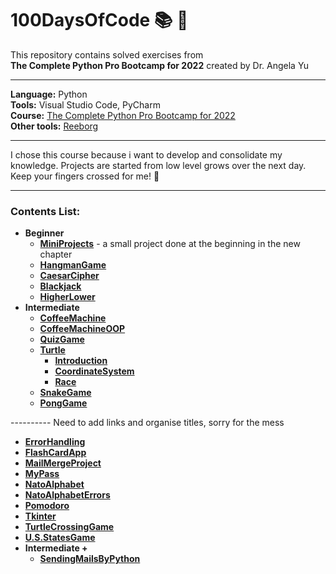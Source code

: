 # 100DaysOfCode :books: :raising_hand:
This repository contains solved exercises from  
__The Complete Python Pro Bootcamp for 2022__ created by Dr. Angela Yu
***  
__Language:__ Python  
__Tools:__ Visual Studio Code, PyCharm     
__Course:__ [The Complete Python Pro Bootcamp for 2022](https://www.udemy.com/course/100-days-of-code/)   
__Other tools:__ [Reeborg](https://reeborg.ca/index_en.html)
***
I chose this course because i want to develop and consolidate my knowledge. Projects are started from low level grows over the next day. Keep your fingers crossed for me! :crossed_fingers:	
***
### Contents List:
* __Beginner__
  * [__MiniProjects__]() - a small project done at the beginning in the new chapter
  * [__HangmanGame__]()
  * [__CaesarCipher__]()
  * [__Blackjack__]()
  * [__HigherLower__]()
* __Intermediate__
  * [__CoffeeMachine__]()
  * [__CoffeeMachineOOP__]()
  * [__QuizGame__]()
  * [__Turtle__]()
    * [__Introduction__]()
    * [__CoordinateSystem__]()
    * [__Race__]()
  * [__SnakeGame__]()
  * [__PongGame__]()

---------- Need to add links and organise titles, sorry for the mess
  * [__ErrorHandling__]()
  * [__FlashCardApp__]()
  * [__MailMergeProject__]()
  * [__MyPass__]()
  * [__NatoAlphabet__]()
  * [__NatoAlphabetErrors__]()
  * [__Pomodoro__]()
  * [__Tkinter__]()
  * [__TurtleCrossingGame__]()
  * [__U.S.StatesGame__]()
* __Intermediate +__
  * [__SendingMailsByPython__]()
